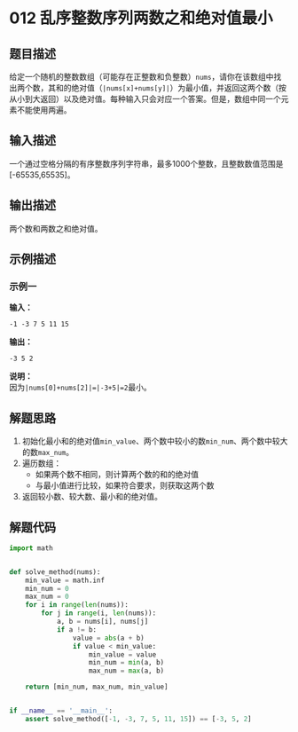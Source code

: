 # 012 乱序整数序列两数之和绝对值最小

## 题目描述

给定一个随机的整数数组（可能存在正整数和负整数）`nums`，请你在该数组中找出两个数，其和的绝对值（`|nums[x]+nums[y]|`）为最小值，并返回这两个数（按从小到大返回）以及绝对值。每种输入只会对应一个答案。但是，数组中同一个元素不能使用两遍。

## 输入描述

一个通过空格分隔的有序整数序列字符串，最多1000个整数，且整数数值范围是[-65535,65535]。

## 输出描述

两个数和两数之和绝对值。

## 示例描述

### 示例一

**输入：**
```text
-1 -3 7 5 11 15
```

**输出：**
```text
-3 5 2
```

**说明：**  
因为`|nums[0]+nums[2]|=|-3+5|=2`最小。

## 解题思路

1. 初始化最小和的绝对值`min_value`、两个数中较小的数`min_num`、两个数中较大的数`max_num`。
2. 遍历数组：
    - 如果两个数不相同，则计算两个数的和的绝对值
    - 与最小值进行比较，如果符合要求，则获取这两个数
3. 返回较小数、较大数、最小和的绝对值。    

## 解题代码

```python
import math


def solve_method(nums):
    min_value = math.inf
    min_num = 0
    max_num = 0
    for i in range(len(nums)):
        for j in range(i, len(nums)):
            a, b = nums[i], nums[j]
            if a != b:
                value = abs(a + b)
                if value < min_value:
                    min_value = value
                    min_num = min(a, b)
                    max_num = max(a, b)

    return [min_num, max_num, min_value]


if __name__ == '__main__':
    assert solve_method([-1, -3, 7, 5, 11, 15]) == [-3, 5, 2]
```

